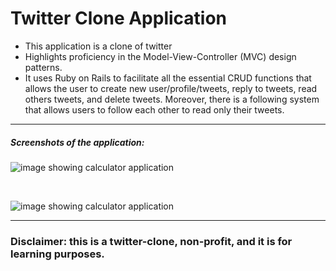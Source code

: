 # Twitter Clone Application

- This application is a clone of twitter
- Highlights proficiency in the Model-View-Controller (MVC) design patterns.
- It uses Ruby on Rails to facilitate all the essential CRUD functions that allows the user to create new user/profile/tweets, reply to tweets, read others tweets, and delete tweets. Moreover, there is a following system that allows users to follow each other to read only their tweets.

-----
##### Screenshots of the application:

![image showing calculator application](https://www.sirajsaleem.com/images/twitter-clone/explore.png)

<br/>

![image showing calculator application](https://www.sirajsaleem.com/images/twitter-clone/profile.png)

-----
### Disclaimer: this is a twitter-clone, non-profit, and it is for learning purposes.
